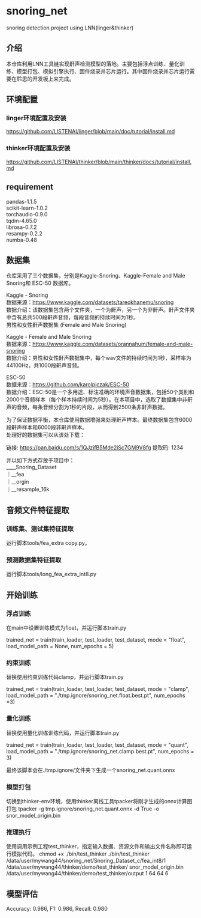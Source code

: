 # snoring_net
snoring detection project using LNN(linger&amp;thinker)

## 介绍
本仓库利用LNN工具链实现鼾声检测模型的落地。主要包括浮点训练、量化训练、模型打包、模拟引擎执行、固件烧录并芯片运行。其中固件烧录并芯片运行需要在聆思的开发板上来完成。

## 环境配置
### linger环境配置及安装
https://github.com/LISTENAI/linger/blob/main/doc/tutorial/install.md

### thinker环境配置及安装
https://github.com/LISTENAI/thinker/blob/main/thinker/docs/tutorial/install.md

## requirement
pandas-1.1.5  
scikit-learn-1.0.2  
torchaudio-0.9.0  
tqdm-4.65.0  
librosa-0.7.2  
resampy-0.2.2  
numba-0.48  

## 数据集
仓库采用了三个数据集，分别是Kaggle-Snoring、Kaggle-Female and Male Snoring和 ESC-50 数据库。  

Kaggle - Snoring   
数据来源：https://www.kaggle.com/datasets/tareqkhanemu/snoring  
数据介绍：该数据集包含两个文件夹，一个为鼾声，另一个为非鼾声。鼾声文件夹中含有总共500段鼾声音频，每段音频的持续时间为1秒。  
男性和女性鼾声数据集 (Female and Male Snoring)  

Kaggle - Female and Male Snoring  
数据来源：https://www.kaggle.com/datasets/orannahum/female-and-male-snoring  
数据介绍：男性和女性鼾声数据集中，每个wav文件的持续时间为1秒，采样率为44100Hz，共1000段鼾声音频。  

ESC-50  
数据来源：https://github.com/karolpiczak/ESC-50  
数据介绍：ESC-50是一个多用途、标注准确的环境声音数据集，包括50个类别和2000个音频样本（每个样本持续时间为5秒）。在本项目中，选取了数据集中非鼾声的音频，每条音频分割为1秒的片段，从而得到2500条非鼾声数据。  

为了保证数据平衡，本仓库使用数据增强来处理鼾声样本。最终数据集包含6000段鼾声样本和6000段非鼾声样本。  
处理好的数据集可以从该处下载：  

链接: https://pan.baidu.com/s/1QJzifB5Mde2iSc7GM9V8fg 提取码: 1234   

并以如下方式存放于项目中：  
____Snoring_Dataset  
｜__fea  
｜__orgin  
｜__resample_16k  


## 音频文件特征提取
### 训练集、测试集特征提取
运行脚本tools/fea_extra copy.py。
### 预测数据集特征提取
运行脚本tools/long_fea_extra_int8.py

## 开始训练
### 浮点训练
在main中设置训练模式为float，并运行脚本train.py

trained_net = train(train_loader, test_loader, test_dataset, mode = "float", load_model_path = None, num_epochs = 5)


### 约束训练
替换使用约束训练代码clamp，并运行脚本train.py

trained_net = train(train_loader, test_loader, test_dataset, mode = "clamp", load_model_path = "./tmp.ignore/snoring_net.float.best.pt", num_epochs =3)

### 量化训练
替换使用量化训练训练代码，并运行脚本train.py

trained_net = train(train_loader, test_loader, test_dataset, mode = "quant", load_model_path = "./tmp.ignore/snoring_net.clamp.best.pt", num_epochs = 3)

最终该脚本会在./tmp.ignore/文件夹下生成一个snoring_net.quant.onnx

### 模型打包
切换到thinker-env环境，使用thinker离线工具tpacker将刚才生成的onnx计算图打包
tpacker -g tmp.ignore/snoring_net.quant.onnx -d True -o snor_model_origin.bin

### 推理执行
使用调用示例工程test_thinker，指定输入数据、资源文件和输出文件名称即可运行模拟代码。
chmod +x ./bin/test_thinker
./bin/test_thinker /data/user/mywang44/snoring_net/Snoring_Dataset_c/fea_int8/1 /data/user/mywang44/thinker/demo/test_thinker/ snor_model_origin.bin /data/user/mywang44/thinker/demo/test_thinker/output 1 64 64 6

## 模型评估
Accuracy: 0.986, F1: 0.986, Recall: 0.980
